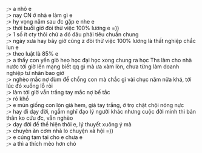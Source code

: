 ;> a nhô e<br>
;> nay CN ở nhà e làm gì e<br>
;> hy vọng năm sau đc gặp e nhe e<br>
;> thời buổi giờ đòi thử việc 100% lương e =))<br>
;> 1 số ít cty thôi chứ a đó đâu phải tiêu chuẩn chung<br>
;> ngày xưa hay bây giờ cũng z đòi thử việc 100% lương là thất nghiệp chắc lun e<br>
;> theo luật là 85% e<br>
;> a thấy con yến giò heo học đại học xong chung ra học Ths làm cho nhà nước tới giờ lên mạng biết qq gì mà ưa xàm lòn, chưa từng làm doanh nghiệp tư nhân bao giờ<br>
;> nghèo mắc nợ đùm đề chồng con mà chắc gì vài chục năm nữa khá, tới lúc đó xuống lỗ ròi<br>
;> làm tới giờ vẫn trắng tay mắc nợ bế tắc<br>
;> rõ khổ<br>
;> e mún giống con lòn già hem, già tay trắng, ở trọ chật chội nóng nực<br>
;> hay đi dạy đời, ngẫm nghĩ đạo lý người khác nhưng cuộc đời mình thì bản thân ko cứu đc, vẫn nghèo<br>
;> dạy đời để thể hiện thôi e, lý thuyết xuông ý mà<br>
;> chuyên ăn cơm nhà lo chuyện xã hội =))<br>
;> e cúng tam tai cho e chưa e<br>
;> a thì a thích mèo hơn chó
